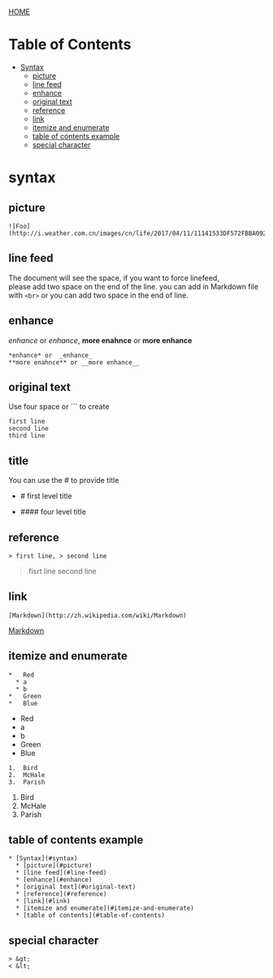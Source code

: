 [HOME](../README.md)
# Table of Contents
* [Syntax](#syntax)
  * [picture](#picture)
  * [line feed](#line-feed)
  * [enhance](#enhance)
  * [original text](#original-text)
  * [reference](#reference)
  * [link](#link)
  * [itemize and enumerate](#itemize-and-enumerate)
  * [table of contents example](#table-of-contents-example)
  * [special character](#special-character)

# syntax
## picture
```
![Foo](http://i.weather.com.cn/images/cn/life/2017/04/11/11141533DF572FBBA092E37E6E843C656C318272.jpg)
```
## line feed
The document will see the space, if you want to force linefeed,  
please add two space on the end of the line.
you can add in Markdown file with `<br>` or you can add two space in the end of line.

## enhance
*enhance* or  _enhance_, 
**more enahnce** or __more enhance__
```
*enhance* or  _enhance_
**more enahnce** or __more enhance__
```

## original text
Use four space or ``` to create

```
first line
second line
third line
```


## title
You can use the # to provide title

* \# first level title

* \#### four level title

## reference
```
> first line, > second line 
```
> fisrt line
second line

## link
```
[Markdown](http://zh.wikipedia.com/wiki/Markdown)  
```

[Markdown](http://zh.wikipedia.com/wiki/Markdown)

## itemize and enumerate
```
*   Red
  * a
  * b
*   Green
*   Blue
```
*   Red
  * a
  * b
*   Green
*   Blue

```
1.  Bird
2.  McHale
3.  Parish
```
1.  Bird
2.  McHale
3.  Parish

## table of contents example 
```
* [Syntax](#syntax)
  * [picture](#picture)
  * [line feed](#line-feed)
  * [enhance](#enhance)
  * [original text](#original-text)
  * [reference](#reference)
  * [link](#link)
  * [itemize and enumerate](#itemize-and-enumerate)
  * [table of contents](#table-of-contents)

```

## special character
```
> &gt;
< &lt;
```
